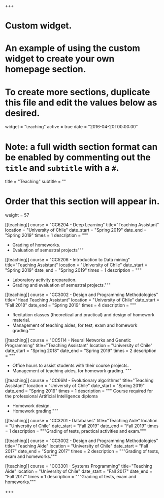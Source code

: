 +++
# Custom widget.
# An example of using the custom widget to create your own homepage section.
# To create more sections, duplicate this file and edit the values below as desired.
widget = "teaching"
active = true
date = "2016-04-20T00:00:00"

# Note: a full width section format can be enabled by commenting out the `title` and `subtitle` with a `#`.
title = "Teaching"
subtitle = ""


# Order that this section will appear in.
weight = 57

[[teaching]]
  course = "CC6204 - Deep Learning"
  title="Teaching Assistant"
  location = "University of Chile"
  date_start = "Spring 2019"
  date_end = "Spring 2019"
  times = 1
  description = """
  + Grading of homeworks.
  + Evaluation of semestral projects"""

[[teaching]]
  course = "CC5206 - Introduction to Data mining"
  title="Teaching Assistant"
  location = "University of Chile"
  date_start = "Spring 2019"
  date_end = "Spring 2019"
  times = 1
  description = """
  + Laboratory activity preparation.
  + Grading and evaluation of semestral projects."""


[[teaching]]
  course = "CC3002 - Design and Programming Methodologies"
  title="Head Teaching Assistant"
  location = "University of Chile"
  date_start = "Fall 2018"
  date_end = "Spring 2019"
  times = 4
  description = """
  + Recitation classes (theoretical and practical) and design of homework material.
  + Management of teaching aides, for test, exam and homework grading."""

[[teaching]]
  course = "CC5114 - Neural Networks and Genetic Programming"
  title="Teaching Assistant"
  location = "University of Chile"
  date_start = "Spring 2018"
  date_end = "Spring 2019"
  times = 2
  description = """
  + Office hours to assist students with their course projects.
  + Management of teaching aides, for homework grading.
  """

[[teaching]]
course = "CC66M - Evolutionary algorithms"
title="Teaching Assistant"
location = "University of Chile"
date_start = "Spring 2019"
date_end = "Spring 2019"
times = 1
description = """
Course required for the professional Artificial Intelligence diploma
+ Homework design.
+ Homework grading."""

[[teaching]]
  course = "CC3201 - Databases"
  title="Teaching Aide"
  location = "University of Chile"
  date_start = "Fall 2019"
  date_end = "Fall 2019"
  times = 1
  description = """Grading of tests, practical activities and exam."""

[[teaching]]
  course = "CC3002 - Design and Programming Methodologies"
  title="Teaching Aide"
  location = "University of Chile"
  date_start = "Fall 2017"
  date_end = "Spring 2017"
  times = 2
  description = """Grading of tests, exam and homeworks."""

[[teaching]]
  course = "CC3301 - Systems Programming"
  title="Teaching Aide"
  location = "University of Chile"
  date_start = "Fall 2017"
  date_end = "Fall 2017"
  times = 1
  description = """Grading of tests, exam and homeworks."""

+++
